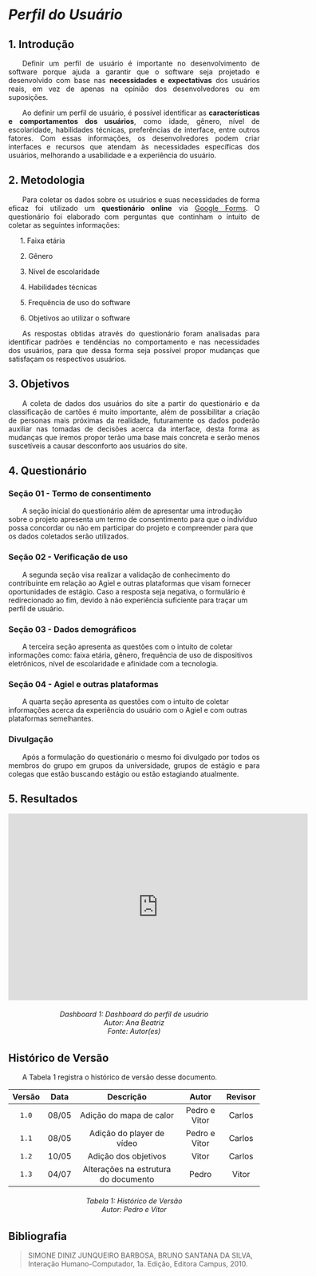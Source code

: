 # ***Perfil do Usuário***

## **1. Introdução**
<p align="justify">
&emsp;&emsp;Definir um perfil de usuário é importante no desenvolvimento de software porque ajuda a garantir que o software seja projetado e desenvolvido com base nas <b>necessidades e expectativas</b> dos usuários reais, em vez de apenas na opinião dos desenvolvedores ou em suposições.
</p>
<p align="justify">
&emsp;&emsp;Ao definir um perfil de usuário, é possível identificar as <b>características e comportamentos dos usuários</b>, como idade, gênero, nível de escolaridade, habilidades técnicas, preferências de interface, entre outros fatores. Com essas informações, os desenvolvedores podem criar interfaces e recursos que atendam às necessidades específicas dos usuários, melhorando a usabilidade e a experiência do usuário.
</p>

## **2. Metodologia**
<p align="justify">
&emsp;&emsp;Para coletar os dados sobre os usuários e suas necessidades de forma eficaz foi utilizado um <b>questionário online</b> via <a href='https://forms.gle/SuwNVMZ7nEDFkurd8'>Google Forms</a>. O questionário foi elaborado com perguntas que continham o intuito de coletar as seguintes informações:
</p>
<p align="justify">
<UL>1. Faixa etária</UL>
<UL>2. Gênero</UL>
<UL>3. Nível de escolaridade</UL>
<UL>4. Habilidades técnicas</UL>
<UL>5. Frequência de uso do software</UL>
<UL>6. Objetivos ao utilizar o software</UL>
</p>
<p align="justify">
&emsp;&emsp;As respostas obtidas através do questionário foram analisadas para identificar padrões e tendências no comportamento e nas necessidades dos usuários, para que dessa forma seja possível propor mudanças que satisfaçam os respectivos usuários.
</p>

## **3. Objetivos**
<p align="justify">
&emsp;&emsp;A coleta de dados dos usuários do site a partir do questionário e da classificação de cartões é muito importante, além de possibilitar a criação de personas mais próximas da realidade, futuramente os dados poderão auxiliar nas tomadas de decisões acerca da interface, desta forma as mudanças que iremos propor terão uma base mais concreta e serão menos suscetíveis a causar desconforto aos usuários do site.
</p>

## **4. Questionário**

### **Seção 01 - Termo de consentimento**
<p aling="justify">
&emsp;&emsp;A seção inicial do questionário além de apresentar uma introdução sobre o projeto apresenta um termo de consentimento para que o indivíduo possa concordar ou não em participar do projeto e compreender para que os dados coletados serão utilizados.
</p>

### **Seção 02 - Verificação de uso**
<p aling="justify">
&emsp;&emsp;A segunda seção visa realizar a validação de conhecimento do contribuinte em relação ao Agiel e outras plataformas que visam fornecer oportunidades de estágio. Caso a resposta seja negativa, o formulário é redirecionado ao fim, devido à não experiência suficiente para traçar um perfil de usuário.
</p>

### **Seção 03 - Dados demográficos**
<p aling="justify">
&emsp;&emsp;A terceira seção apresenta as questões com o intuito de coletar informações como: faixa etária, gênero, frequência de uso de dispositivos eletrônicos, nível de escolaridade e afinidade com a tecnologia.
</p>

### **Seção 04 - Agiel e outras plataformas**
<p aling="justify">
&emsp;&emsp;A quarta seção apresenta as questões com o intuito de coletar informações acerca da experiência do usuário com o Agiel e com outras plataformas semelhantes.
</p>

### **Divulgação**
<p align="justify">
&emsp;&emsp;Após a formulação do questionário o mesmo foi divulgado por todos os membros do grupo em grupos da universidade, grupos de estágio e para colegas que estão buscando estágio ou estão estagiando atualmente.
</p>

## **5. Resultados**
<iframe title="Report Section" width="600" height="373.5" src="https://app.powerbi.com/view?r=eyJrIjoiNTdkNTQ0Y2EtYzAxOC00ODY5LWE1YjYtY2UwOTQzN2JhZTMwIiwidCI6ImViMDkwNDIwLTQ0NGMtNDNmNy05MWYyLTRiOGRhNmJmZThlMSJ9" frameborder="0" allowFullScreen="true"></iframe>

<h6 align = "center"> Dashboard 1: Dashboard do perfil de usuário
<br> Autor: Ana Beatriz
<br>Fonte: Autor(es)</h6>

## **Histórico de Versão**
<p align="justify">
&emsp;&emsp;A Tabela 1 registra o histórico de versão desse documento.
</p>

| Versão | Data  |            Descrição             |     Autor      |    Revisor    |
|:------:|:-----:|:--------------------------------:|:--------------:|:-------------:|
| `1.0`  | 08/05 | Adição do mapa de calor | Pedro e Vitor | Carlos |
| `1.1`  | 08/05 | Adição do player de vídeo | Pedro e Vitor | Carlos |
| `1.2`  | 10/05 | Adição dos objetivos | Vitor | Carlos |
| `1.3`  | 04/07 | Alterações na estrutura do documento| Pedro | Vitor |

<h6 align = "center"> Tabela 1: Histórico de Versão
<br> Autor: Pedro e Vitor </h6>

## **Bibliografia**

> SIMONE DINIZ JUNQUEIRO BARBOSA, BRUNO SANTANA DA SILVA, Interação Humano-Computador, 1a. Edição, Editora Campus, 2010.
